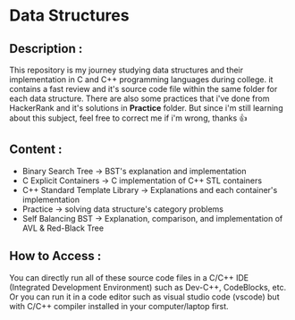 # Data Structures

## Description : 
This repository is my journey studying data structures and their implementation in C and C++ programming languages ​​during college. it contains a fast review and it's source code file within the same folder for each data structure. There are also some practices that i've done from HackerRank and it's solutions in **Practice** folder. But since i'm still learning about this subject, feel free to correct me if i'm wrong, thanks :thumbsup:  

## Content :
- Binary Search Tree &rarr; BST's explanation and implementation
- C Explicit Containers &rarr; C implementation of C++ STL containers 
- C++ Standard Template Library &rarr; Explanations and each container's implementation
- Practice &rarr; solving data structure's category problems
- Self Balancing BST &rarr; Explanation, comparison, and implementation of AVL & Red-Black Tree


## How to Access :
You can directly run all of these source code files in a C/C++ IDE (Integrated Development Environment) such as Dev-C++, CodeBlocks, etc. Or you can run it in a code editor such as visual studio code (vscode) but with C/C++ compiler installed in your computer/laptop first. 